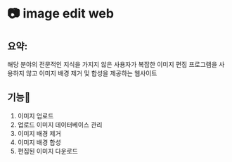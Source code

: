 :camera: image edit web
===

요약:
---
해당 분야의 전문적인 지식을 가지지 않은 사용자가 복잡한 이미지 편집 프로그램을 사용하지 않고 이미지 배경 제거 및 합성을 제공하는 웹사이트

기능:stars:
---
1. 이미지 업로드
2. 업로드 이미지 데이터베이스 관리
3. 이미지 배경 제거
4. 이미지 배경 합성
5. 편집된 이미지 다운로드
